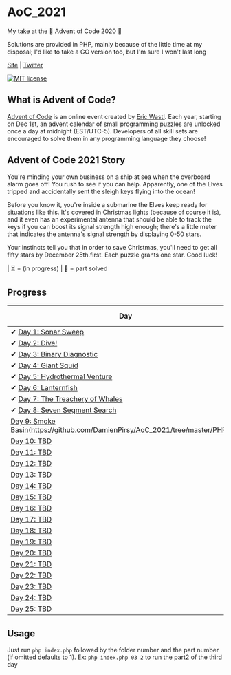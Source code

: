 # AoC_2021
My take at the :santa: Advent of Code 2020 🎄

Solutions are provided in PHP, mainly because of the little time at my disposal; I'd like to take a GO version too, but I'm sure I won't last long


[Site](https://matteovignoli.it)
|
[Twitter](https://twitter.com/damienpirsy)

[![MIT license](https://img.shields.io/badge/License-MIT-blue.svg)](https://opensource.org/licenses/MIT)


## What is Advent of Code?
[Advent of Code](http://adventofcode.com) is an online event created by [Eric Wastl](https://twitter.com/ericwastl). Each year, starting on Dec 1st, an advent calendar of small programming puzzles are unlocked once a day at midnight (EST/UTC-5). Developers of all skill sets are encouraged to solve them in any programming language they choose!

## Advent of Code 2021 Story
You're minding your own business on a ship at sea when the overboard alarm goes off! You rush to see if you can help. Apparently, one of the Elves tripped and accidentally sent the sleigh keys flying into the ocean!

Before you know it, you're inside a submarine the Elves keep ready for situations like this. It's covered in Christmas lights (because of course it is), and it even has an experimental antenna that should be able to track the keys if you can boost its signal strength high enough; there's a little meter that indicates the antenna's signal strength by displaying 0-50 stars.

Your instincts tell you that in order to save Christmas, you'll need to get all fifty stars by December 25th.first. Each puzzle grants one star. Good luck!

| :hourglass_flowing_sand: = (in progress)
| :star2: = part solved

## Progress

| Day  | Part One | Part Two | 
|---|:---:|:---:|
| ✔ [Day 1: Sonar Sweep](https://github.com/DamienPirsy/AoC_2021/tree/master/PHP/01)| :star2: | :star2: |
| ✔ [Day 2: Dive!](https://github.com/DamienPirsy/AoC_2021/tree/master/PHP/02)| :star2: | :star2: |
| ✔ [Day 3: Binary Diagnostic](https://github.com/DamienPirsy/AoC_2021/tree/master/PHP/03)| :star2: | :star2: |
| ✔ [Day 4: Giant Squid](https://github.com/DamienPirsy/AoC_2021/tree/master/PHP/04)| :star2: | :star2: |
| ✔ [Day 5: Hydrothermal Venture](https://github.com/DamienPirsy/AoC_2021/tree/master/PHP/05)| :star2: | :star2: |
| ✔ [Day 6: Lanternfish](https://github.com/DamienPirsy/AoC_2021/tree/master/PHP/06)| :star2: | :star2: |
| ✔ [Day 7: The Treachery of Whales](https://github.com/DamienPirsy/AoC_2021/tree/master/PHP/07)| :star2: | :star2: |
| ✔ [Day 8: Seven Segment Search](https://github.com/DamienPirsy/AoC_2021/tree/master/PHP/08)| :star2: | :star2: |
| [Day 9: Smoke Basin]()(https://github.com/DamienPirsy/AoC_2021/tree/master/PHP/08)| :star2: | :hourglass_flowing_sand: |
| [Day 10: TBD]()| | |
| [Day 11: TBD]()| | |
| [Day 12: TBD]()| | |
| [Day 13: TBD]()| | |
| [Day 14: TBD]()| | |
| [Day 15: TBD]()| | |
| [Day 16: TBD]()| | |
| [Day 17: TBD]()| | |
| [Day 18: TBD]()| | |
| [Day 19: TBD]()| | |
| [Day 20: TBD]()| | |
| [Day 21: TBD]()| | |
| [Day 22: TBD]()| | |
| [Day 23: TBD]()| | |
| [Day 24: TBD]()| | |
| [Day 25: TBD]()| | |

## Usage

Just run ```php index.php``` followed by the folder number and the part number (if omitted defaults to 1). Ex:
```php index.php 03 2``` to run the part2 of the third day